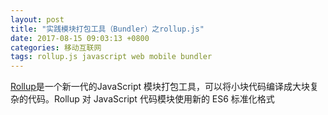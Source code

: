 ```yaml
---
layout: post
title: "实践模块打包工具（Bundler）之rollup.js"
date: 2017-08-15 09:03:13 +0800
categories: 移动互联网
tags: rollup.js javascript web mobile bundler
---
```


[Rollup](http://www.rollupjs.com)是一个新一代的JavaScript 模块打包工具，可以将小块代码编译成大块复杂的代码。Rollup 对 JavaScript 代码模块使用新的 ES6 标准化格式